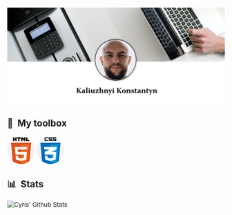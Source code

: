 [![header](assets/bg.png)](https://github.com/KaliuzhnyiKonstantyn?tab=repositories)

## 🧰 &nbsp;My toolbox

![html](assets/html-5.png) ![css](assets/css.png)

## 📊 &nbsp;Stats

![Cyris' Github Stats](https://github-readme-stats.vercel.app/api?username=CyrisXD&hide=contribs,prs&show_icons=true&bg_color=0d1116&title_color=ce09ec&text_color=a4aacb&icon_color=007ec6)

